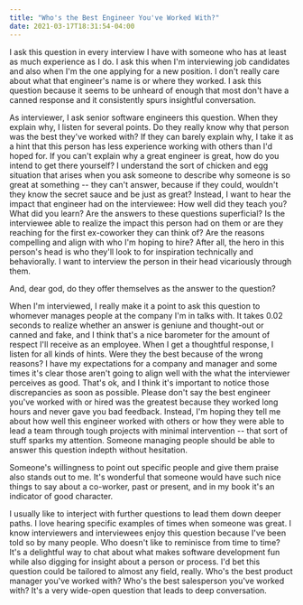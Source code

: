 ```yaml
---
title: "Who's the Best Engineer You've Worked With?"
date: 2021-03-17T18:31:54-04:00
---
```


I ask this question in every interview I have with someone who has at least as
much experience as I do. I ask this when I'm interviewing job candidates and
also when I'm the one applying for a new position. I don't really care about
what that engineer's name is or where they worked. I ask this question because
it seems to be unheard of enough that most don't have a canned response and it
consistently spurs insightful conversation.

As interviewer, I ask senior software engineers this question. When they explain
why, I listen for several points. Do they really know why that person was the
best they've worked with? If they can barely explain why, I take it as a hint
that this person has less experience working with others than I'd hoped for. If
you can't explain why a great engineer is great, how do you intend to get there
yourself?  I understand the sort of chicken and egg situation that arises when
you ask someone to describe why someone is so great at something -- they can't
answer, because if they could, wouldn't they know the secret sauce and be just
as great? Instead, I want to hear the impact that engineer had on the
interviewee: How well did they teach you? What did you learn? Are the answers to
these questions superficial? Is the interviewee able to realize the impact this
person had on them or are they reaching for the first ex-coworker they can think
of? Are the reasons compelling and align with who I'm hoping to hire? After all,
the hero in this person's head is who they'll look to for inspiration
technically and behaviorally. I want to interview the person in their head
vicariously through them.

And, dear god, do they offer themselves as the answer to the question?

When I'm interviewed, I really make it a point to ask this question to whomever
manages people at the company I'm in talks with. It takes 0.02 seconds to
realize whether an answer is geniune and thought-out or canned and fake, and I
think that's a nice barometer for the amount of respect I'll receive as an
employee.  When I get a thoughtful response, I listen for all kinds of hints.
Were they the best because of the wrong reasons? I have my expectations for a
company and manager and some times it's clear those aren't going to align well
with the what the interviewer perceives as good. That's ok, and I think it's
important to notice those discrepancies as soon as possible. Please don't say
the best engineer you've worked with or hired was the greatest because they
worked long hours and never gave you bad feedback. Instead, I'm hoping they tell
me about how well this engineer worked with others or how they were able to lead
a team through tough projects with minimal intervention -- that sort of stuff
sparks my attention. Someone managing people should be able to answer this
question indepth without hesitation.

Someone's willingness to point out specific people and give them
praise also stands out to me. It's wonderful that someone would have such nice
things to say about a co-worker, past or present, and in my book it's an
indicator of good character.

I usually like to interject with further questions to lead them down deeper
paths. I love hearing specific examples of times when someone was great. I know
interviewers and interviewees enjoy this question because I've been told so by
many people. Who doesn't like to reminisce from time to time? It's a delightful
way to chat about what makes software development fun while also digging for
insight about a person or process. I'd bet this question could be tailored to
almost any field, really. Who's the best product manager you've worked with?
Who's the best salesperson you've worked with? It's a very wide-open question
that leads to deep conversation.


